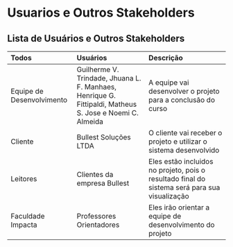 # Usuarios e Outros Stakeholders

## Lista de Usuários e Outros Stakeholders

Todos      | Usuários   | Descrição
:--------- | :--------- | :---------
|Equipe de Desenvolvimento |  Guilherme V. Trindade, Jhuana L. F. Manhaes, Henrique G. Fittipaldi,  Matheus S. Jose e Noemi C. Almeida | A equipe vai desenvolver o projeto para a conclusão do curso
|Cliente | Bullest Soluções LTDA | O cliente vai receber o projeto e utilizar o sistema desenvolvido
|Leitores | Clientes da empresa Bullest | Eles estão incluidos no projeto, pois o resultado final do sistema será para sua visualização
|Faculdade Impacta | Professores Orientadores| Eles irão orientar a equipe de desenvolvimento do projeto
